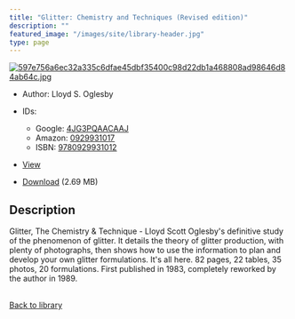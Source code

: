 ```yaml
---
title: "Glitter: Chemistry and Techniques (Revised edition)"
description: ""
featured_image: "/images/site/library-header.jpg"
type: page
---
```


<a href="https://drive.google.com/file/d/1JrLQ9PBBhjmNpJAq1418gX5dHmsVjPji/view" target="_blank">![597e756a6ec32a335c6dfae45dbf35400c98d22db1a468808ad98646d84ab64c.jpg](/images/library/597e756a6ec32a335c6dfae45dbf35400c98d22db1a468808ad98646d84ab64c.jpg)</a>
* Author: Lloyd S. Oglesby
* IDs:
  * Google: <a href="https://books.google.com/books?id=4JG3PQAACAAJ" target="_blank">4JG3PQAACAAJ</a>
  * Amazon: <a href="https://www.amazon.com/dp/0929931017" target="_blank">0929931017</a>
  * ISBN: <a href="https://www.worldcat.org/isbn/9780929931012" target="_blank">9780929931012</a>
* <a href="https://drive.google.com/file/d/1JrLQ9PBBhjmNpJAq1418gX5dHmsVjPji/view" target="_blank">View</a>

* [Download](https://drive.google.com/uc?export=download&id=1JrLQ9PBBhjmNpJAq1418gX5dHmsVjPji) (2.69 MB)

## Description<div>
<p>Glitter, The Chemistry &amp; Technique - Lloyd Scott Oglesby's definitive study of the phenomenon of glitter. It details the theory of glitter production, with plenty of photographs, then shows how to use the information to plan and develop your own glitter formulations. It's all here. 82 pages, 22 tables, 35 photos, 20 formulations. First published in 1983, completely reworked by the author in 1989.</p></div>

<br />[Back to library](/library/)
